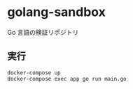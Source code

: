 # golang-sandbox

Go 言語の検証リポジトリ

## 実行

```
docker-compose up
docker-compose exec app go run main.go
```

